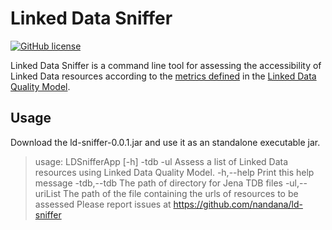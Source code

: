 Linked Data Sniffer
===================
[![GitHub license](https://img.shields.io/badge/license-Apache%202-blue.svg)](https://raw.githubusercontent.com/nandana/ld-sniffer/master/LICENSE)

Linked Data Sniffer is a command line tool for assessing the accessibility of Linked Data resources according to
the [metrics defined](http://delicias.dia.fi.upm.es/LDQM/index.php/Accessibility) in the
[Linked Data Quality Model](http://www.linkeddata.es/ontology/ldq#).


## Usage

Download the ld-sniffer-0.0.1.jar and use it as an standalone executable jar.

> usage: LDSnifferApp [-h] -tdb <TDB-DIR-PATH> -ul <URI-FILE-PATH>
> Assess a list of Linked Data resources using Linked Data Quality Model.
>  -h,--help                       Print this help message
>  -tdb,--tdb <TDB-DIR-PATH>       The path of directory for Jena TDB files
>  -ul,--uriList <URI-FILE-PATH>   The path of the file containing the urls
>                                  of resources to  be assessed
> Please report issues at https://github.com/nandana/ld-sniffer




